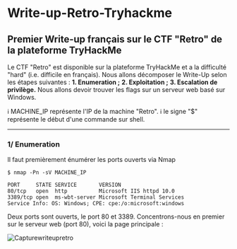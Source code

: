 # Write-up-Retro-Tryhackme
## Premier Write-up français sur le CTF "Retro" de la plateforme TryHackMe

Le CTF "Retro" est disponible sur la plateforme TryHackMe et a la difficulté "hard" (i.e. difficile en français). Nous allons décomposer le Write-Up selon les étapes suivantes :
**1. Enumeration ;**
**2. Exploitation ;**
**3. Escalation de privilège.**
Nous allons devoir trouver les flags sur un serveur web basé sur Windows.

:information_source: MACHINE_IP représente l'IP de la machine "Retro".
:information_source: le signe "$" représente le début d'une commande sur shell.

*********************

### 1/ Enumeration

Il faut premièrement énumérer les ports ouverts via Nmap

`$ nmap -Pn -sV MACHINE_IP`

`PORT     STATE SERVICE       VERSION`<br/>
`80/tcp   open  http          Microsoft IIS httpd 10.0`<br/>
`3389/tcp open  ms-wbt-server Microsoft Terminal Services`<br/>
`Service Info: OS: Windows; CPE: cpe:/o:microsoft:windows`<br/>

Deux ports sont ouverts, le port 80 et 3389. Concentrons-nous en premier sur le serveur web (port 80), voici la page principale : 

![Capturewriteupretro](https://user-images.githubusercontent.com/67973590/165582217-37554dc4-7154-4c61-ac39-b0c48fe8c3c5.PNG)
